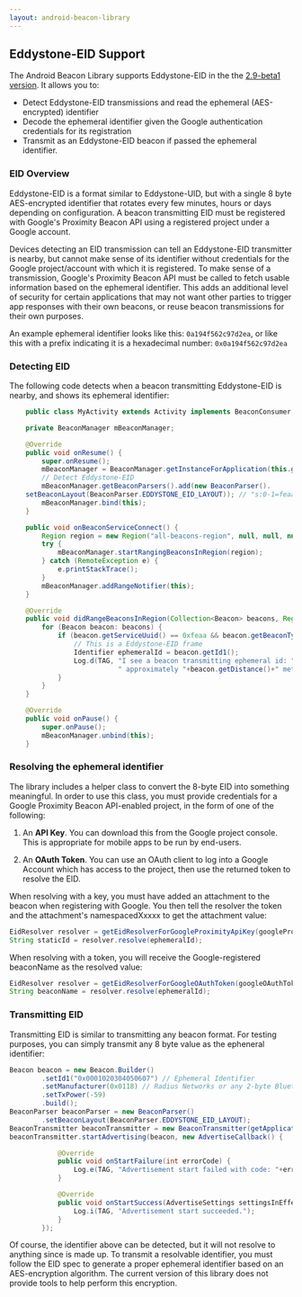 ```yaml
---
layout: android-beacon-library
---
```


## Eddystone-EID Support

The Android Beacon Library supports Eddystone-EID in the the [2.9-beta1 version](https://github.com/AltBeacon/android-beacon-library/releases/tag/2.9-beta1).  It allows you to:

* Detect Eddystone-EID transmissions and read the ephemeral (AES-encrypted) identifier
* Decode the ephemeral identifier given the Google authentication credentials for its registration
* Transmit as an Eddystone-EID beacon if passed the ephemeral identifier.

### EID Overview

Eddystone-EID is a format similar to Eddystone-UID, but with a single 8 byte AES-encrypted identifier that rotates every few minutes, hours or days depending on configuration.  A beacon transmitting EID must be registered with Google's Proximity Beacon API using a registered project under a Google account.

Devices detecting an EID transmission can tell an Eddystone-EID transmitter is nearby, but cannot make sense of its identifier without credentials for the Google project/account with which it is registered.  To make sense of a transmission, Google's Proximity Beacon API must be called to fetch usable information based on the ephemeral identifier.
This adds an additional level of security for certain applications that may not want other parties to trigger app responses with their own beacons, or reuse beacon transmissions for their own purposes.

An example ephemeral identifier looks like this: `0a194f562c97d2ea`, or like this with a prefix indicating it is a hexadecimal number: `0x0a194f562c97d2ea`

### Detecting EID

The following code detects when a beacon transmitting Eddystone-EID is nearby, and shows its ephemeral identifier:

````java
    public class MyActivity extends Activity implements BeaconConsumer, RangeNotifier {

    private BeaconManager mBeaconManager;

    @Override
    public void onResume() {
        super.onResume();
        mBeaconManager = BeaconManager.getInstanceForApplication(this.getApplicationContext());
        // Detect Eddystone-EID
        mBeaconManager.getBeaconParsers().add(new BeaconParser().
    setBeaconLayout(BeaconParser.EDDYSTONE_EID_LAYOUT)); // "s:0-1=feaa,m:2-2=30,p:3-3:-41,i:4-11"
        mBeaconManager.bind(this);
    }

    public void onBeaconServiceConnect() {
        Region region = new Region("all-beacons-region", null, null, null);
        try {
            mBeaconManager.startRangingBeaconsInRegion(region);
        } catch (RemoteException e) {
            e.printStackTrace();
        }
        mBeaconManager.addRangeNotifier(this);
    }

    @Override
    public void didRangeBeaconsInRegion(Collection<Beacon> beacons, Region region) {
        for (Beacon beacon: beacons) {
            if (beacon.getServiceUuid() == 0xfeaa && beacon.getBeaconTypeCode() == 0x30) {
                // This is a Eddystone-EID frame
                Identifier ephemeralId = beacon.getId1();
                Log.d(TAG, "I see a beacon transmitting ephemeral id: "+ephemeralId+
                           " approximately "+beacon.getDistance()+" meters away.");
            }
        }
    }

    @Override
    public void onPause() {
        super.onPause();
        mBeaconManager.unbind(this);
    }
````


### Resolving the ephemeral identifier

The library includes a helper class to convert the 8-byte EID into something meaningful.  In order to use this class, you must provide credentials for a Google Proximity Beacon API-enabled project, in the form of one of the following:

1. An **API Key**.  You can download this from the Google project console.  This is appropriate for mobile apps to be run by end-users.

2. An **OAuth Token**. You can use an OAuth client to log into a Google Account which has access to the project, then use the returned token to resolve the EID.

When resolving with a key, you must have added an attachment to the beacon when registering with Google.  You then tell the resolver the token and the attachment's namespacedXxxxx to get the attachment value:

```java
EidResolver resolver = getEidResolverForGoogleProximityApiKey(googleProximityApiKey, "main/staticId");
String staticId = resolver.resolve(ephemeralId);
```

When resolving with a token, you will receive the Google-registered beaconName as  the resolved value:

```java
EidResolver resolver = getEidResolverForGoogleOAuthToken(googleOAuthToken);
String beaconName = resolver.resolve(ephemeralId);
```

### Transmitting EID

Transmitting EID is similar to transmitting any beacon format.  For testing purposes, you can simply transmit any 8 byte value as the epheneral identifier:

```java
Beacon beacon = new Beacon.Builder()
       	.setId1("0x0001020304050607") // Ephemeral Identifier
        .setManufacturer(0x0118) // Radius Networks or any 2-byte Bluetooth SIG company code
        .setTxPower(-59)
        .build();
BeaconParser beaconParser = new BeaconParser()
        .setBeaconLayout(BeaconParser.EDDYSTONE_EID_LAYOUT);
BeaconTransmitter beaconTransmitter = new BeaconTransmitter(getApplicationContext(), beaconParser);
beaconTransmitter.startAdvertising(beacon, new AdvertiseCallback() {

            @Override
            public void onStartFailure(int errorCode) {
                Log.e(TAG, "Advertisement start failed with code: "+errorCode);
            }

            @Override
            public void onStartSuccess(AdvertiseSettings settingsInEffect) {
                Log.i(TAG, "Advertisement start succeeded.");
            }
        });
```

Of course, the identifier above can be detected, but it will not resolve to anything since is made up.  To transmit a resolvable identifier, you must follow the EID spec to generate a proper ephemeral identifier based on an AES-encryption algorithm.  The current version of this library does not provide tools to help perform this encryption.

